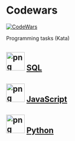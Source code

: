 # Codewars

[![CodeWars](https://www.codewars.com/users/cassabr/badges/large)](https://www.codewars.com/users/cassabr "My Honor Badge")

Programming tasks (Kata)


## [<img alt="png" src="https://user-images.githubusercontent.com/81202040/126399457-84c04830-a3a4-4c56-831b-400bf23526a6.png" width="50" height="50"/>](https://github.com/cassabr/Codewars/tree/main/JavaScript)  [SQL](https://github.com/cassabr/Codewars/tree/main/JavaScript)



## [<img alt="png" src="https://user-images.githubusercontent.com/81202040/126399652-83c1e3d8-fb2c-4dcc-81bb-cc50d2a3646e.png" width="50" height="50"/>](https://github.com/cassabr/Codewars/tree/main/JavaScript) [JavaScript](https://github.com/cassabr/Codewars/tree/main/JavaScript)



## [<img alt="png" src="https://user-images.githubusercontent.com/81202040/126399758-aa626694-af2d-4930-9f3a-95bd6db9a421.png" width="50" height="50"/>](https://github.com/cassabr/Codewars/tree/main/Python) [Python](https://github.com/cassabr/Codewars/tree/main/Python)

